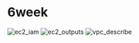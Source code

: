 # 6week

![ec2_iam](https://user-images.githubusercontent.com/114460378/204097006-a22ec03c-c933-480d-b50f-4bae78687d5d.png)
![ec2_outputs](https://user-images.githubusercontent.com/114460378/204097008-9685c3a9-56e8-40be-a115-40ec5eecf4b9.png)
![vpc_describe](https://user-images.githubusercontent.com/114460378/204097010-ca35277c-8acd-4ddb-8c71-7c5f4fce833f.png)
